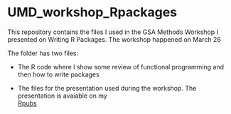 # UMD_workshop_Rpackages
This repository contains the files I used in the GSA Methods Workshop I presented on Writing R Packages. The workshop happened on March 26

The folder has two files:

- The R code where I show some review of functional programming and then how to write packages

- The files for the presentation used during the workshop. The presentation is avaiable on my  
[Rpubs](http://rpubs.com/Ventura_Tiago/umd_gsawork)  
 

